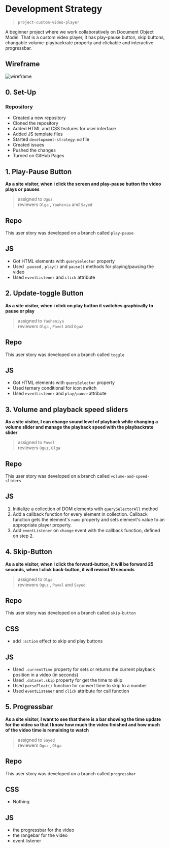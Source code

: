 # Development Strategy

> `project-custom-video-player`

A beginner project where we work collaboratively on Document Object Model. That is a custom video player, it has play-pause button, skip buttons, changable volume-playbackrate property and clickable and interactive progressbar.

## Wireframe

![wireframe]()

## 0. Set-Up

### Repository

- Created a new repository
- Cloned the repository
- Added HTML and CSS features for user interface
- Added JS template files
- Started `development-strategy.md` file
- Created issues
- Pushed the changes
- Turned on GitHub Pages

## 1. Play-Pause Button

**As a site visitor, when i click the screen and play-pause button the video plays or pauses**

> assigned to `Oguz`  
> reviewers `Olga` , `Yauhenia` and `Sayed`

## Repo

This user story was developed on a branch called `play-pause`

## JS

- Got HTML elements with `querySelector` property
- Used `.paused` , `play()` and `pause()` methods for playing/pausing the video
- Used `eventListener` and `click` attribute

## 2. Update-toggle Button

**As a site visitor, when i click on play button it switches graphically to pause or play**

> assigned to `Yauheniya`  
> reviewers `Olga` , `Pavel` and `Oguz`

## Repo

This user story was developed on a branch called `toggle`

## JS

- Got HTML elements with `querySelector` property
- Used ternary conditional for icon switch
- Used `eventListener` and `play/pause` attribute

## 3. Volume and playback speed sliders

**As a site visitor, I can change sound level of playback while changing a volume slider and manage the playback speed with the playbackrate slider**

> assigned to `Pavel`  
> reviewers `Oguz`, `Olga` 

## Repo

This user story was developed on a branch called `volume-and-speed-sliders`

## JS

1. Initialize a collection of DOM elements with `querySelectorAll` method
2. Add a callback function for every element in collection. Callback function gets the element's `name` property and sets element's value to an appropriate player property.
3. Add `eventListener` on `change` event with the callback function, defined on step 2.


## 4. Skip-Button

**As a site visitor, when I click the forward-button, it will be forward 25 seconds, when I click back-button, it will rewind 10 seconds**

> assigned to `Olga`  
> reviewers `Oguz` , `Pavel` and `Sayed`

## Repo

This user story was developed on a branch called `skip-button`

## CSS

- add `:action` effect to skip and play buttons

## JS

- Used `.currentTime` property for sets or returns the current playback position in a video (in seconds)
- Used `.dataset.skip` property for get the time to skip
- Used `parseFloat()` function for convert time to skip to a number
- Used `eventListener` and `click` attribute for call function

## 5. Progressbar

**As a site visitor, I want to see that there is a bar showing the time update for the video so that I know how much the video finished and how much of the video time is remaining to watch**

> assigned to `Sayed`  
> reviewers `Oguz` , `Olga`

## Repo

This user story was developed on a branch called `progressbar`

## CSS

- Nothing

## JS

- the progressbar for the video
- the rangebar for the video
- event listener


